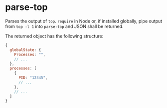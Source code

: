 # parse-top

Parses the output of `top`. `require` in Node or, if installed globally, pipe output from `top -l 1` into `parse-top` and JSON shall be returned.

The returned object has the following structure:
``` javascript
{
  globalState: {
    Processes: "",
    // ...
  },
  processes: [
    {
      PID: "12345",
      // ...
    },
    // ...
  ]
}
```
